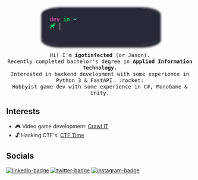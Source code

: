 <p align="center">
    <img src="https://raw.githubusercontent.com/igotinfected/igotinfected/master/assets/greeting.gif" height=auto style="border-radius: 15%; -webkit-box-shadow: 3px 3px 5px 6px #282936; -moz-box-shadow: 3px 3px 5px 6px #282936; box-shadow: 3px 3px 5px 6px #282936;">
    <br /><br />
    <samp>    
        Hi! I'm <strong>igotinfected</strong> (or Jason).<br />
        Recently completed bachelor's degree in <strong>Applied Information Technology.</strong><br />
        Interested in backend development with some experience in Python 3 & FastAPI. :rocket:<br />
        Hobbyist game dev with some experience in C#, MonoGame & Unity.
    </samp>
</p>

## Interests

- :video_game: Video game development: [Crawl IT](https://github.com/igotinfected/crawl-it)
- :unlock: Hacking CTF's: [CTF Time](https://ctftime.org/team/133757)

## Socials

[![linkedin-badge](https://img.shields.io/badge/linkedin-Jason%20Rebelo%20Neves-blue?logo=linkedin&style=for-the-badge)][linkedin]
[![twitter-badge](https://img.shields.io/badge/twitter-igotinfected-blue?logo=twitter&style=for-the-badge)][twitter]
[![instagram-badge](https://img.shields.io/badge/instagram-devfected-blue?logo=instagram&style=for-the-badge)][instagram]

[linkedin]: https://linkedin.com/in/jasonrn
[twitter]: https://twitter.com/igotinfected
[instagram]: https://instagram.com/devfected
